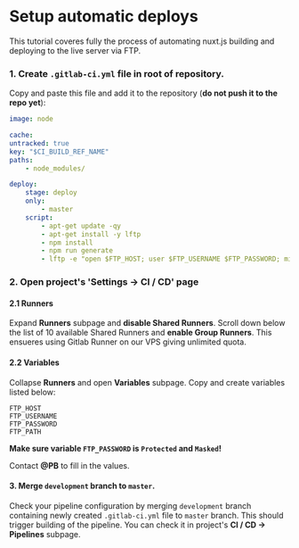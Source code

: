 # Setup automatic deploys

This tutorial coveres fully the process of automating nuxt.js building and deploying to the live server via FTP.

### 1. Create `.gitlab-ci.yml` file in root of repository.

Copy and paste this file and add it to the repository (**do not push it to the repo yet**):

``` yaml
image: node

cache:
untracked: true
key: "$CI_BUILD_REF_NAME"
paths:
    - node_modules/

deploy:
    stage: deploy
    only:
        - master
    script:
        - apt-get update -qy
        - apt-get install -y lftp
        - npm install
        - npm run generate
        - lftp -e "open $FTP_HOST; user $FTP_USERNAME $FTP_PASSWORD; mirror -X .* -X .*/ --reverse --verbose --delete dist/ $FTP_PATH; bye"
```

### 2. Open project's 'Settings -> CI / CD' page

#### 2.1 Runners

Expand **Runners** subpage and **disable Shared Runners**. Scroll down below the list of 10 available Shared Runners and **enable Group Runners**. This ensueres using Gitlab Runner on our VPS giving unlimited quota.

#### 2.2 Variables

Collapse **Runners** and open **Variables** subpage. Copy and create variables listed below:

    FTP_HOST
    FTP_USERNAME
    FTP_PASSWORD
    FTP_PATH

**Make sure variable `FTP_PASSWORD` is `Protected` and `Masked`!**

Contact **@PB** to fill in the values.

#### 3. Merge `development` branch to `master`.

Check your pipeline configuration by merging `development` branch containing newly created `.gitlab-ci.yml` file to `master` branch. This should trigger building of the pipeline. You can check it in project's **CI / CD -> Pipelines** subpage.